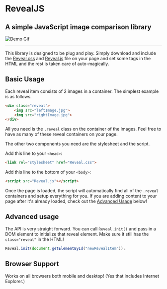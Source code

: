 # RevealJS

## A simple JavaScript image comparison library

![Demo Gif](demo.gif)

------

This library is designed to be plug and play. Simply download and include the [Reveal.css](dist/Reveal.css) and [Reveal.js](dist/Reveal.js) file on your page and set some tags in the HTML and the rest is taken care of auto-magically.

## Basic Usage

Each reveal item consists of 2 images in a container. The simplest example is as follows.
```html
<div class="reveal">
    <img src="leftImage.jpg">
    <img src="rightImage.jpg">
</div>
```
All you need is the `.reveal` class on the container of the images. Feel free to have as many of these reveal containers on your page.

The other two components you need are the stylesheet and the script.

Add this line to your `<head>`:
```html
<link rel="stylesheet" href="Reveal.css">
```
Add this line to the bottom of your `<body>`:
```html
<script src="Reveal.js"></script>
```

Once the page is loaded, the script will automatically find all of the `.reveal` containers and setup everything for you. If you are adding content to your page after it's already loaded, check out the [Advanced Usage](#advanced-usage) below!

## Advanced usage

The API is very straight forward. You can call `Reveal.init()` and pass in a DOM element to initialize that reveal element. Make sure it still has the `class="reveal"` in the HTML!

```js
Reveal.init(document.getElementById("newRevealItem"));
```

## Browser Support

Works on all browsers both mobile and desktop! (Yes that includes Internet Explorer.)